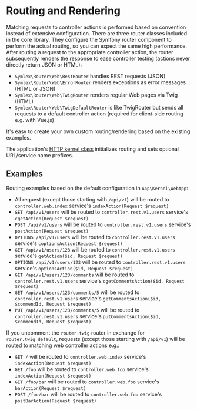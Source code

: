 # Routing and Rendering #

Matching requests to controller actions is performed based on convention instead of extensive configuration. There are three router classes included in the core library. They configure the Symfony router component to perform the actual routing, so you can expect the same high performance. After routing a request to the appropriate controller action, the router subsequently renders the response to ease controller testing (actions never directly return JSON or HTML):

 - `Symlex\Router\Web\RestRouter` handles REST requests (JSON)
 - `Symlex\Router\Web\ErrorRouter` renders exceptions as error messages (HTML or JSON)
 - `Symlex\Router\Web\TwigRouter` renders regular Web pages via Twig (HTML)
 - `Symlex\Router\Web\TwigDefaultRouter` is like TwigRouter but sends all requests to a default controller action (required for client-side routing e.g. with Vue.js)

It's easy to create your own custom routing/rendering based on the existing examples.

The application's [HTTP kernel class](https://github.com/symlex/symlex/blob/master/src/Kernel/WebApp.php)
initializes routing and sets optional URL/service name prefixes.

## Examples ##

Routing examples based on the default configuration in `App\Kernel\WebApp`:
 
 - All request (except those starting with `/api/v1`) will be routed to `controller.web.index` service's `indexAction(Request $request)`
 - `GET /api/v1/users` will be routed to `controller.rest.v1.users` service's `cgetAction(Request $request)`
 - `POST /api/v1/users` will be routed to `controller.rest.v1.users` service's `postAction(Request $request)`
 - `OPTIONS /api/v1/users` will be routed to `controller.rest.v1.users` service's `coptionsAction(Request $request)`
 - `GET /api/v1/users/123` will be routed to `controller.rest.v1.users` service's `getAction($id, Request $request)`
 - `OPTIONS /api/v1/users/123` will be routed to `controller.rest.v1.users` service's `optionsAction($id, Request $request)`
 - `GET /api/v1/users/123/comments` will be routed to `controller.rest.v1.users` service's `cgetCommentsAction($id, Request $request)`
 - `GET /api/v1/users/123/comments/5` will be routed to `controller.rest.v1.users` service's `getCommentsAction($id, $commendId, Request $request)`
 - `PUT /api/v1/users/123/comments/5` will be routed to `controller.rest.v1.users` service's `putCommentsAction($id, $commendId, Request $request)`

If you uncomment the `router.twig` router in exchange for `router.twig_default`, requests (except those starting with `/api/v1`) 
will be routed to matching web controller actions e.g.:
 
 - `GET /` will be routed to `controller.web.index` service's `indexAction(Request $request)`
 - `GET /foo` will be routed to `controller.web.foo` service's `indexAction(Request $request)`
 - `GET /foo/bar` will be routed to `controller.web.foo` service's `barAction(Request $request)`
 - `POST /foo/bar` will be routed to `controller.web.foo` service's `postBarAction(Request $request)`

